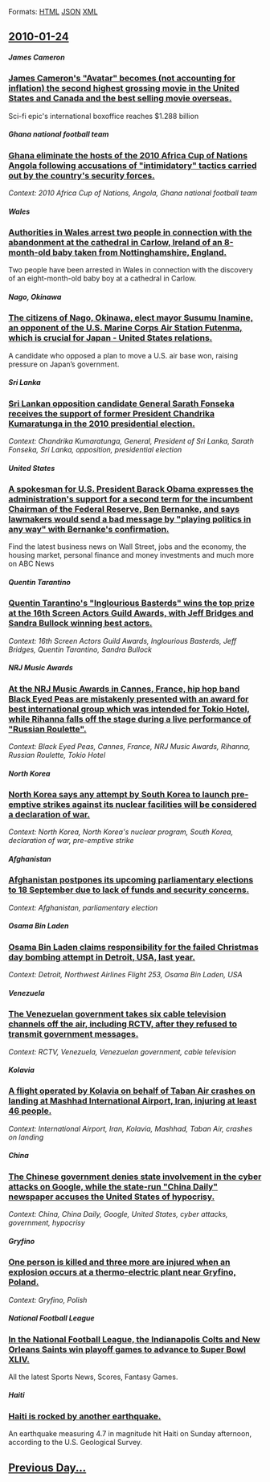 
Formats: [HTML](2010/01/24/index.html)  [JSON](2010/01/24/index.json)  [XML](2010/01/24/index.xml)  

## [2010-01-24](/news/2010/01/24/index.md)

##### James Cameron
### [James Cameron's "Avatar" becomes (not accounting for inflation) the second highest grossing movie in the United States and Canada and the best selling movie overseas. ](/news/2010/01/24/james-cameron-s-avatar-becomes-not-accounting-for-inflation-the-second-highest-grossing-movie-in-the-united-states-and-canada-and-the-be.md)
Sci-fi epic&#039;s international boxoffice reaches $1.288 billion

##### Ghana national football team
### [Ghana eliminate the hosts of the 2010 Africa Cup of Nations Angola following accusations of "intimidatory" tactics carried out by the country's security forces. ](/news/2010/01/24/ghana-eliminate-the-hosts-of-the-2010-africa-cup-of-nations-angola-following-accusations-of-intimidatory-tactics-carried-out-by-the-countr.md)
_Context: 2010 Africa Cup of Nations, Angola, Ghana national football team_

##### Wales
### [Authorities in Wales arrest two people in connection with the abandonment at the cathedral in Carlow, Ireland of an 8-month-old baby taken from Nottinghamshire, England. ](/news/2010/01/24/authorities-in-wales-arrest-two-people-in-connection-with-the-abandonment-at-the-cathedral-in-carlow-ireland-of-an-8-month-old-baby-taken-f.md)
Two people have been arrested in Wales in connection with the discovery of an eight-month-old baby boy at a cathedral in Carlow.

##### Nago, Okinawa
### [The citizens of Nago, Okinawa, elect mayor Susumu Inamine, an opponent of the U.S. Marine Corps Air Station Futenma, which is crucial for Japan - United States relations. ](/news/2010/01/24/the-citizens-of-nago-okinawa-elect-mayor-susumu-inamine-an-opponent-of-the-u-s-marine-corps-air-station-futenma-which-is-crucial-for-ja.md)
A candidate who opposed a plan to move a U.S. air base won, raising pressure on Japan’s government.

##### Sri Lanka
### [Sri Lankan opposition candidate General Sarath Fonseka receives the support of former President Chandrika Kumaratunga in the 2010 presidential election. ](/news/2010/01/24/sri-lankan-opposition-candidate-general-sarath-fonseka-receives-the-support-of-former-president-chandrika-kumaratunga-in-the-2010-presidenti.md)
_Context: Chandrika Kumaratunga, General, President of Sri Lanka, Sarath Fonseka, Sri Lanka, opposition, presidential election_

##### United States
### [A spokesman for U.S. President Barack Obama expresses the administration's support for a second term for the incumbent Chairman of the Federal Reserve, Ben Bernanke, and says lawmakers would send a bad message by "playing politics in any way" with Bernanke's confirmation. ](/news/2010/01/24/a-spokesman-for-u-s-president-barack-obama-expresses-the-administration-s-support-for-a-second-term-for-the-incumbent-chairman-of-the-feder.md)
Find the latest business news on Wall Street, jobs and the economy, the housing market, personal finance and money investments and much more on ABC News

##### Quentin Tarantino
### [Quentin Tarantino's "Inglourious Basterds" wins the top prize at the 16th Screen Actors Guild Awards, with Jeff Bridges and Sandra Bullock winning best actors. ](/news/2010/01/24/quentin-tarantino-s-inglourious-basterds-wins-the-top-prize-at-the-16th-screen-actors-guild-awards-with-jeff-bridges-and-sandra-bullock-w.md)
_Context: 16th Screen Actors Guild Awards, Inglourious Basterds, Jeff Bridges, Quentin Tarantino, Sandra Bullock_

##### NRJ Music Awards
### [At the NRJ Music Awards in Cannes, France, hip hop band Black Eyed Peas are mistakenly presented with an award for best international group which was intended for Tokio Hotel, while Rihanna falls off the stage during a live performance of "Russian Roulette". ](/news/2010/01/24/at-the-nrj-music-awards-in-cannes-france-hip-hop-band-black-eyed-peas-are-mistakenly-presented-with-an-award-for-best-international-group.md)
_Context: Black Eyed Peas, Cannes, France, NRJ Music Awards, Rihanna, Russian Roulette, Tokio Hotel_

##### North Korea
### [North Korea says any attempt by South Korea to launch pre-emptive strikes against its nuclear facilities will be considered a declaration of war. ](/news/2010/01/24/north-korea-says-any-attempt-by-south-korea-to-launch-pre-emptive-strikes-against-its-nuclear-facilities-will-be-considered-a-declaration-of.md)
_Context: North Korea, North Korea's nuclear program, South Korea, declaration of war, pre-emptive strike_

##### Afghanistan
### [Afghanistan postpones its upcoming parliamentary elections to 18 September due to lack of funds and security concerns. ](/news/2010/01/24/afghanistan-postpones-its-upcoming-parliamentary-elections-to-18-september-due-to-lack-of-funds-and-security-concerns.md)
_Context: Afghanistan, parliamentary election_

##### Osama Bin Laden
### [Osama Bin Laden claims responsibility for the failed Christmas day bombing attempt in Detroit, USA, last year. ](/news/2010/01/24/osama-bin-laden-claims-responsibility-for-the-failed-christmas-day-bombing-attempt-in-detroit-usa-last-year.md)
_Context: Detroit, Northwest Airlines Flight 253, Osama Bin Laden, USA_

##### Venezuela
### [The Venezuelan government takes six cable television channels off the air, including RCTV, after they refused to transmit government messages. ](/news/2010/01/24/the-venezuelan-government-takes-six-cable-television-channels-off-the-air-including-rctv-after-they-refused-to-transmit-government-message.md)
_Context: RCTV, Venezuela, Venezuelan government, cable television_

##### Kolavia
### [A flight operated by Kolavia on behalf of Taban Air crashes on landing at Mashhad International Airport, Iran, injuring at least 46 people. ](/news/2010/01/24/a-flight-operated-by-kolavia-on-behalf-of-taban-air-crashes-on-landing-at-mashhad-international-airport-iran-injuring-at-least-46-people.md)
_Context: International Airport, Iran, Kolavia, Mashhad, Taban Air, crashes on landing_

##### China
### [The Chinese government denies state involvement in the cyber attacks on Google, while the state-run "China Daily" newspaper accuses the United States of hypocrisy. ](/news/2010/01/24/the-chinese-government-denies-state-involvement-in-the-cyber-attacks-on-google-while-the-state-run-china-daily-newspaper-accuses-the-unit.md)
_Context: China, China Daily, Google, United States, cyber attacks, government, hypocrisy_

##### Gryfino
### [One person is killed and three more are injured when an explosion occurs at a thermo-electric plant near Gryfino, Poland. ](/news/2010/01/24/one-person-is-killed-and-three-more-are-injured-when-an-explosion-occurs-at-a-thermo-electric-plant-near-gryfino-poland.md)
_Context: Gryfino, Polish_

##### National Football League
### [In the National Football League, the Indianapolis Colts and New Orleans Saints win playoff games to advance to Super Bowl XLIV. ](/news/2010/01/24/in-the-national-football-league-the-indianapolis-colts-and-new-orleans-saints-win-playoff-games-to-advance-to-super-bowl-xliv.md)
All the latest Sports News, Scores, Fantasy Games.

##### Haiti
### [Haiti is rocked by another earthquake. ](/news/2010/01/24/haiti-is-rocked-by-another-earthquake.md)
An earthquake measuring 4.7 in magnitude hit Haiti on Sunday afternoon, according to the U.S. Geological Survey.

## [Previous Day...](/news/2010/01/23/index.md)

